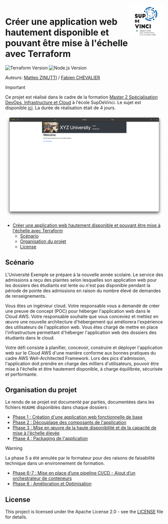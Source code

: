 <img src="imgs/logo.jpg" align="right" height="110"/>

# Créer une application web hautement disponible et pouvant être mise à l'échelle avec Terraform

![Terraform Version](https://img.shields.io/badge/Terraform-1.11.1-623CE4?logo=terraform&logoColor=white)
![Node.js Version](https://img.shields.io/badge/Node.js-16-339933?logo=nodedotjs&logoColor=white)

*Auteurs*: [Matteo ZINUTTI](https://www.linkedin.com/in/matteozinutti/) / [Fabien CHEVALIER](https://www.linkedin.com/in/fabche/)

> [!IMPORTANT]
> Ce projet est réalisé dans le cadre de la formation [Master 2 Spécialisation DevOps, Infrastructure et Cloud](https://www.supdevinci.fr/formations/mastere-specialisation-devops/) à l'école SupDeVinci. Le sujet est disponible [ici](https://ready-player-school.notion.site/Projet-Cr-er-une-application-web-hautement-disponible-et-pouvant-tre-mise-l-chelle-avec-Terrafo-1b1f3a8bf3b6811caa40fd61f0f9a642). La durée de réalisation était de 4 jours.

![App](./imgs/screenshot.png)

- [Créer une application web hautement disponible et pouvant être mise à l'échelle avec Terraform](#créer-une-application-web-hautement-disponible-et-pouvant-être-mise-à-léchelle-avec-terraform)
  - [Scénario](#scénario)
  - [Organisation du projet](#organisation-du-projet)
  - [License](#license)

## Scénario

L'Université Exemple se prépare à la nouvelle année scolaire. Le service des admissions a reçu des plaintes selon lesquelles son application web pour les dossiers des étudiants est lente ou n'est pas disponible pendant la période de pointe des admissions en raison du nombre élevé de demandes de renseignements.

Vous êtes un ingénieur cloud. Votre responsable vous a demandé de créer une preuve de concept (POC) pour héberger l'application web dans le Cloud AWS. Votre responsable souhaite que vous conceviez et mettiez en œuvre une nouvelle architecture d'hébergement qui améliorera l'expérience des utilisateurs de l'application web. Vous êtes chargé de mettre en place l'infrastructure permettant d'héberger l'application web des dossiers des étudiants dans le cloud.

Votre défi consiste à planifier, concevoir, construire et déployer l'application web sur le Cloud AWS d'une manière conforme aux bonnes pratiques du cadre AWS Well-Architected Framework. Lors des pics d'admission, l'application doit prendre en charge des milliers d'utilisateurs, pouvoir être mise à l'échelle et être hautement disponible, à charge équilibrée, sécurisée et performante.

## Organisation du projet

Le rendu de se projet est documenté par parties, documentées dans les fichiers `README` disponibles dans chaque dossiers : 

- [Phase 1 : Création d'une application web fonctionnelle de base](./phase1/README.md)
- [Phase 2 : Découplage des composants de l'application](./phase2/README.md)
- [Phase 3 : Mise en œuvre de la haute disponibilité et de la capacité de mise à l'échelle élevée](./phase3/README.md)
- [Phase 4 : Packaging de l'application](./phase4/README.md)

> [!WARNING]
> La phase 5 a été annulée par le formateur pour des raisons de faisabilité technique dans un environnement de formation.

- [Phase 6-7 :  Mise en place d’une pipeline CI/CD - Ajout d’un orchestrateur de conteneurs](./phase6-7/README.md)
- [Phase 8 : Amélioration et Optimisation](./phase8/README.md)

## License

This project is licensed under the Apache License 2.0 - see the [LICENSE](LICENSE.md) file for details.